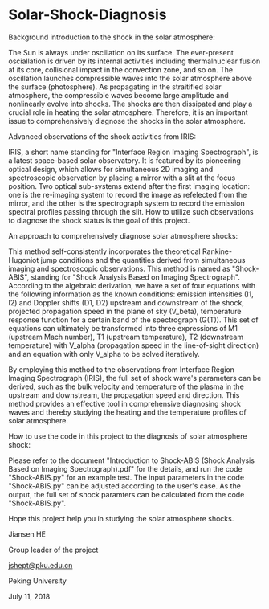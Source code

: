 # Solar-Shock-Diagnosis

Background introduction to the shock in the solar atmosphere:

The Sun is always under oscillation on its surface. The ever-present osciallation is driven by its internal activities including thermalnuclear fusion at its core, collisional impact in the convection zone, and so on.
The oscillation launches compressible waves into the solar atmosphere above the surface (photosphere). As propagating in the straitified solar atmosphere, the compressible waves become large amplitude and nonlinearly evolve into shocks. The shocks are then dissipated and play a crucial role in heating the solar atmosphere. Therefore, it is an important issue to comprehensively diagnose the shocks in the solar atmosphere.


Advanced observations of the shock activities from IRIS:

IRIS, a short name standing for "Interface Region Imaging Spectrograph", is a latest space-based solar observatory. It is featured by its pioneering optical design, which allows for simultaneous 2D imaging and spectroscopic observation by placing a mirror with a slit at the focus position. Two optical sub-systems extend after the first imaging location: one is the re-imaging system to record the image as refelected from the mirror, and the other is the spectrograph system to record the emission spectral profiles passing through the slit. How to utilize such observations to diagnose the shock status is the goal of this project.


An approach to comprehensively diagnose solar atmosphere shocks:

This method self-consistently incorporates the theoretical Rankine-Hugoniot jump conditions and the quantities derived from simultaneous imaging and spectroscopic observations. This method is named as "Shock-ABIS", standing for "Shock Analysis Based on Imaging Spectrograph". According to the algebraic derivation, we have a set of four equations with the following information as the known conditions: emission intensities (I1, I2) and Doppler shifts (D1, D2) upstream and downstream of the shock, projected propagation speed in the plane of sky (V_beta), temperature response function for a certain band of the spectrograph (G(T)). This set of equations can ultimately be transformed into three expressions of M1 (upstream Mach number), T1 (upstream temperature), T2 (downstream temperature) with V_alpha (propagation speed in the line-of-sight direction) and an equation with only V_alpha to be solved iteratively. 

By employing this method to the observations from Interface Region Imaging Spectrograph (IRIS), the full set of shock wave's parameters can be derived, such as the bulk velocity and temperature of the plasma in the upstream and downstream, the propagation speed and direction. This method provides an effective tool in comprehensive diagnosing shock waves and thereby studying the heating and the temperature profiles of solar atmosphere.


How to use the code in this project to the diagnosis of solar atmosphere shock:

Please refer to the document "Introduction to Shock-ABIS (Shock Analysis Based on Imaging Spectrograph).pdf" for the details, and run the code "Shock-ABIS.py" for an example test. The input parameters in the code "Shock-ABIS.py" can be adjusted according to the user's case. As the output, the full set of shock paramters can be calculated from the code "Shock-ABIS.py".

Hope this project help you in studying the solar atmosphere shocks.


Jiansen HE

Group leader of the project

jshept@pku.edu.cn

Peking University


July 11, 2018

